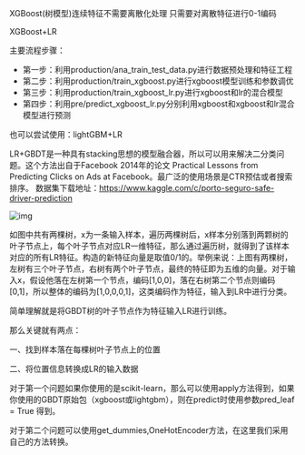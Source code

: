 XGBoost(树模型)连续特征不需要离散化处理
只需要对离散特征进行0-1编码

XGBoost+LR

主要流程步骤：

* 第一步：利用production/ana_train_test_data.py进行数据预处理和特征工程
* 第二步：利用production/train_xgboost.py进行xgboost模型训练和参数调优
* 第三步：利用production/train_xgboost_lr.py进行xgboost和lr的混合模型
* 第四步：利用pre/predict_xgboost_lr.py分别利用xgboost和xgboost和lr混合模型进行预测

也可以尝试使用：lightGBM+LR

LR+GBDT是一种具有stacking思想的模型融合器，所以可以用来解决二分类问题。这个方法出自于Facebook 2014年的论文 Practical Lessons from Predicting Clicks on Ads at Facebook。最广泛的使用场景是CTR预估或者搜索排序。
数据集下载地址：https://www.kaggle.com/c/porto-seguro-safe-driver-prediction

![img](https://img-blog.csdnimg.cn/20190129160739988.png?x-oss-process=image/watermark,type_ZmFuZ3poZW5naGVpdGk,shadow_10,text_aHR0cHM6Ly9ibG9nLmNzZG4ubmV0L2h0YmVrZXI=,size_16,color_FFFFFF,t_70)

如图中共有两棵树，x为一条输入样本，遍历两棵树后，x样本分别落到两颗树的叶子节点上，每个叶子节点对应LR一维特征，那么通过遍历树，就得到了该样本对应的所有LR特征。构造的新特征向量是取值0/1的。举例来说：上图有两棵树，左树有三个叶子节点，右树有两个叶子节点，最终的特征即为五维的向量。对于输入x，假设他落在左树第一个节点，编码[1,0,0]，落在右树第二个节点则编码[0,1]，所以整体的编码为[1,0,0,0,1]，这类编码作为特征，输入到LR中进行分类。

简单理解就是将GBDT树的叶子节点作为特征输入LR进行训练。

那么关键就有两点：

一、找到样本落在每棵树叶子节点上的位置

二、将位置信息转换成LR的输入数据

对于第一个问题如果你使用的是scikit-learn，那么可以使用apply方法得到，如果你使用的GBDT原始包（xgboost或lightgbm），则在predict时使用参数pred_leaf = True 得到。

对于第二个问题可以使用get_dummies,OneHotEncoder方法，在这里我们采用自己的方法转换。

